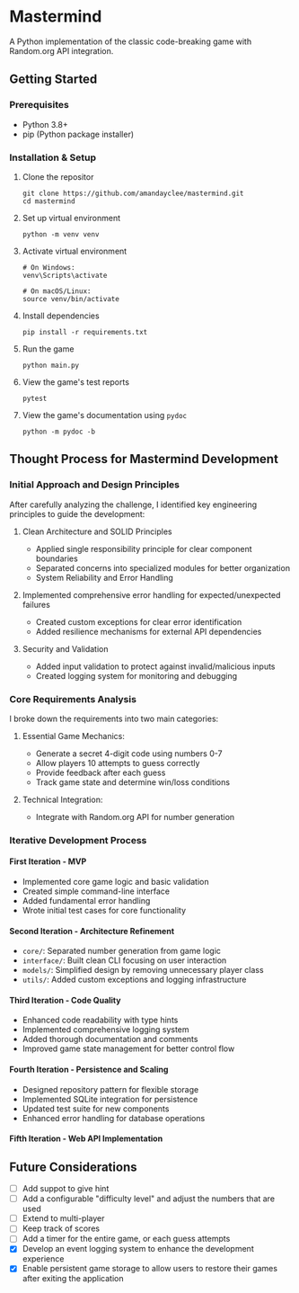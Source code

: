 # Mastermind
A Python implementation of the classic code-breaking game with Random.org API integration.

## Getting Started
### Prerequisites
- Python 3.8+
- pip (Python package installer)

### Installation & Setup

1. Clone the repositor
    ```
    git clone https://github.com/amandayclee/mastermind.git
    cd mastermind
    ```

2. Set up virtual environment
    ```
    python -m venv venv
    ```

3. Activate virtual environment
    ```
    # On Windows:
    venv\Scripts\activate
    ```
    ```
    # On macOS/Linux:
    source venv/bin/activate
    ```

4. Install dependencies
    ```
    pip install -r requirements.txt
    ```

5. Run the game
    ```
    python main.py
    ```

6. View the game's test reports
    ```
    pytest
    ```

7. View the game's documentation using `pydoc`
    ```
    python -m pydoc -b
    ```

## Thought Process for Mastermind  Development

### Initial Approach and Design Principles
After carefully analyzing the challenge, I identified key engineering principles to guide the development:

1. Clean Architecture and SOLID Principles
    - Applied single responsibility principle for clear component boundaries
    - Separated concerns into specialized modules for better organization
    - System Reliability and Error Handling

2. Implemented comprehensive error handling for expected/unexpected failures
    - Created custom exceptions for clear error identification
    - Added resilience mechanisms for external API dependencies

3. Security and Validation
    - Added input validation to protect against invalid/malicious inputs
    - Created logging system for monitoring and debugging

### Core Requirements Analysis
I broke down the requirements into two main categories:
1. Essential Game Mechanics:
    - Generate a secret 4-digit code using numbers 0-7
    - Allow players 10 attempts to guess correctly
    - Provide feedback after each guess
    - Track game state and determine win/loss conditions

2. Technical Integration:
    - Integrate with Random.org API for number generation

### Iterative Development Process
#### First Iteration - MVP
- Implemented core game logic and basic validation
- Created simple command-line interface
- Added fundamental error handling
- Wrote initial test cases for core functionality

#### Second Iteration - Architecture Refinement
- `core/`: Separated number generation from game logic
- `interface/`: Built clean CLI focusing on user interaction
- `models/`: Simplified design by removing unnecessary player class
- `utils/`: Added custom exceptions and logging infrastructure

#### Third Iteration - Code Quality
- Enhanced code readability with type hints
- Implemented comprehensive logging system
- Added thorough documentation and comments
- Improved game state management for better control flow

#### Fourth Iteration - Persistence and Scaling
- Designed repository pattern for flexible storage
- Implemented SQLite integration for persistence
- Updated test suite for new components
- Enhanced error handling for database operations

#### Fifth Iteration - Web API Implementation


## Future Considerations
- [ ] Add suppot to give hint
- [ ] Add a configurable "difficulty level" and adjust the numbers that are used
- [ ] Extend to multi-player
- [ ] Keep track of scores
- [ ] Add a timer for the entire game, or each guess attempts
- [x] Develop an event logging system to enhance the development experience
- [x] Enable persistent game storage to allow users to restore their games after exiting the application